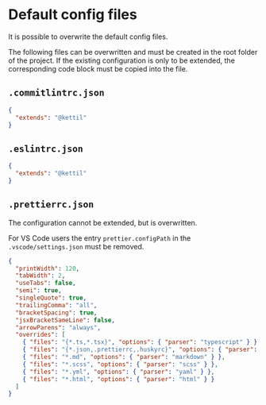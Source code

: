 # Default config files

It is possible to overwrite the default config files.

The following files can be overwritten and must be created in the root folder of the project.
If the existing configuration is only to be extended, the corresponding code block must be copied into the file.

## `.commitlintrc.json`

```json
{
  "extends": "@kettil"
}
```

## `.eslintrc.json`

```json
{
  "extends": "@kettil"
}
```

## `.prettierrc.json`

The configuration cannot be extended, but is overwritten.

For VS Code users the entry `prettier.configPath` in the `.vscode/settings.json` must be removed.

```json
{
  "printWidth": 120,
  "tabWidth": 2,
  "useTabs": false,
  "semi": true,
  "singleQuote": true,
  "trailingComma": "all",
  "bracketSpacing": true,
  "jsxBracketSameLine": false,
  "arrowParens": "always",
  "overrides": [
    { "files": "{*.ts,*.tsx}", "options": { "parser": "typescript" } },
    { "files": "{*.json,.prettierrc,.huskyrc}", "options": { "parser": "json" } },
    { "files": "*.md", "options": { "parser": "markdown" } },
    { "files": "*.scss", "options": { "parser": "scss" } },
    { "files": "*.yml", "options": { "parser": "yaml" } },
    { "files": "*.html", "options": { "parser": "html" } }
  ]
}
```
